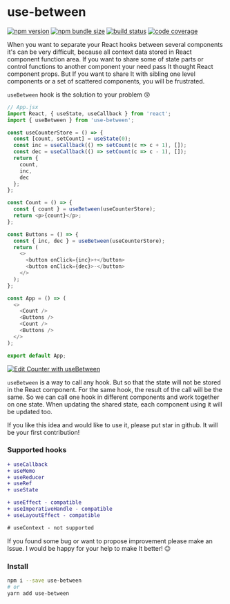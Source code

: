 # use-between

[![npm version](https://img.shields.io/npm/v/use-between?style=flat-square)](https://www.npmjs.com/package/use-between) [![npm bundle size](https://img.shields.io/bundlephobia/minzip/use-between?style=flat-square)](https://bundlephobia.com/result?p=use-between) [![build status](https://img.shields.io/github/workflow/status/betula/use-between/Tests?style=flat-square)](https://github.com/betula/use-between/actions?workflow=Tests) [![code coverage](https://img.shields.io/coveralls/github/betula/use-between?style=flat-square)](https://coveralls.io/github/betula/use-between)

When you want to separate your React hooks between several components it's can be very difficult, because all context data stored in React component function area.
If you want to share some of state parts or control functions to another component your need pass It thought React component props. But If you want to share It with sibling one level components or a set of scattered components, you will be frustrated.

`useBetween` hook is the solution to your problem :kissing_closed_eyes:

```javascript
// App.jsx
import React, { useState, useCallback } from 'react';
import { useBetween } from 'use-between';

const useCounterStore = () => {
  const [count, setCount] = useState(0);
  const inc = useCallback(() => setCount(c => c + 1), []);
  const dec = useCallback(() => setCount(c => c - 1), []);
  return {
    count,
    inc,
    dec
  };
};

const Count = () => {
  const { count } = useBetween(useCounterStore);
  return <p>{count}</p>;
};

const Buttons = () => {
  const { inc, dec } = useBetween(useCounterStore);
  return (
    <>
      <button onClick={inc}>+</button>
      <button onClick={dec}>-</button>
    </>
  );
};

const App = () => (
  <>
    <Count />
    <Buttons />
    <Count />
    <Buttons />
  </>
);

export default App;
```
[![Edit Counter with useBetween](https://codesandbox.io/static/img/play-codesandbox.svg)](https://codesandbox.io/s/counter-with-usebetween-v0sji?fontsize=14&hidenavigation=1&theme=dark)

`useBetween` is a way to call any hook. But so that the state will not be stored in the React component. For the same hook, the result of the call will be the same. So we can call one hook in different components and work together on one state. When updating the shared state, each component using it will be updated too.

If you like this idea and would like to use it, please put star in github. It will be your first contribution!

### Supported hooks

```diff
+ useCallback
+ useMemo
+ useReducer
+ useRef
+ useState

+ useEffect - compatible
+ useImperativeHandle - compatible
+ useLayoutEffect - compatible

# useContext - not supported
```

If you found some bug or want to propose improvement please make an Issue. I would be happy for your help to make It better! :wink:

### Install

```bash
npm i --save use-between
# or
yarn add use-between
```
